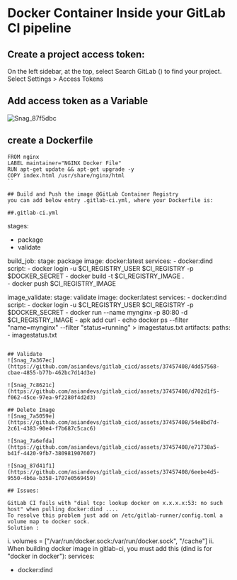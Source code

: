 # Docker Container Inside your GitLab CI pipeline
## Create a project access token:

On the left sidebar, at the top, select Search GitLab () to find your project.
Select Settings > Access Tokens

## Add access token as a Variable
![Snag_87f5dbc](https://github.com/asiandevs/gitlab_cicd/assets/37457408/b9fe0b4c-0b16-4029-a24f-8514be0f4856)

## create a Dockerfile
```
FROM nginx
LABEL maintainer="NGINX Docker File"
RUN apt-get update && apt-get upgrade -y
COPY index.html /usr/share/nginx/html
``

## Build and Push the image @GitLab Container Registry
you can add below entry .gitlab-ci.yml, where your Dockerfile is:

##.gitlab-ci.yml

```
stages:
  - package
  - validate

build_job:
  stage: package
  image: docker:latest
  services:
    - docker:dind
  script:
    - docker login -u $CI_REGISTRY_USER $CI_REGISTRY -p $DOCKER_SECRET
    - docker build -t $CI_REGISTRY_IMAGE .  
    - docker push $CI_REGISTRY_IMAGE

image_validate:
  stage: validate
  image: docker:latest
  services:
    - docker:dind
  script:
    - docker login -u $CI_REGISTRY_USER $CI_REGISTRY -p $DOCKER_SECRET
    - docker run --name mynginx -p 80:80 -d $CI_REGISTRY_IMAGE
    - apk add curl 
    - echo docker ps --filter "name=mynginx" --filter "status=running" > imagestatus.txt
  artifacts:
    paths:
      - imagestatus.txt
```

## Validate
![Snag_7a367ec](https://github.com/asiandevs/gitlab_cicd/assets/37457408/4dd57568-cbae-4855-b77b-462bc7d14d3e)

![Snag_7c8621c](https://github.com/asiandevs/gitlab_cicd/assets/37457408/d702d1f5-f062-45ce-97ea-9f2280f4d2d3)

## Delete Image
![Snag_7a5059e](https://github.com/asiandevs/gitlab_cicd/assets/37457408/54e8bd7d-2c61-4383-90e4-f7b687c5cac6)

![Snag_7a6efda](https://github.com/asiandevs/gitlab_cicd/assets/37457408/e71738a5-b41f-4420-9fb7-380981907607)

![Snag_87d41f1](https://github.com/asiandevs/gitlab_cicd/assets/37457408/6eebe4d5-9550-4b6a-b358-1707e0569459)

## Issues:

GitLab CI fails with "dial tcp: lookup docker on x.x.x.x:53: no such host" when pulling docker:dind ....
To resolve this problem just add on /etc/gitlab-runner/config.toml a volume map to docker sock.
Solution :
```
 i. volumes = ["/var/run/docker.sock:/var/run/docker.sock", "/cache"]
ii. When building docker image in gitlab-ci, you must add this (dind is for "docker in docker"):
services:
  - docker:dind
```


